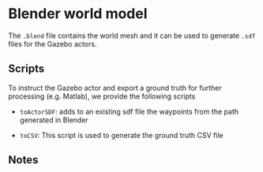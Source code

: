 # Blender world model
The ```.blend``` file contains the world mesh and it can be used to generate ```.sdf``` files for the Gazebo actors.

## Scripts
To instruct the Gazebo actor and export a ground truth for further processing (e.g. Matlab), we provide the following scripts
- ```toActorSDF```:
adds to an existing sdf file the waypoints from the path generated in Blender

- ```toCSV```:
This script is used to generate the ground truth CSV file

## Notes


